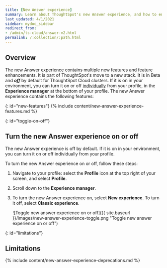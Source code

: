```yaml
---
title: [New Answer experience]
summary: Learn about ThoughtSpot's new Answer experience, and how to enable it.
last_updated: 4/1/2021
sidebar: mydoc_sidebar
redirect_from:
- /admin/ts-cloud/answer-v2.html
permalink: /:collection/:path.html
---
```


## Overview

The new Answer experience contains multiple new features and feature enhancements. It is part of ThoughtSpot's move to a new stack. It is in <span class="badge badge-update">Beta</span> and ***off*** by default for ThoughtSpot Cloud clusters. If it is on in your environment, you can turn it on or off [individually](#toggle-on-off) from your profile, in the **Experience manager** at the bottom of your profile. The new Answer experience contains the following features:

{: id="new-features"}
{% include content/new-answer-experience-features.md %}

{: id="toggle-on-off"}
## Turn the new Answer experience on or off
The new Answer experience is off by default. If it is on in your environment, you can turn it on or off individually from your profile.

To turn the new Answer experience on or off, follow these steps:

1. Navigate to your profile: select the **Profile** icon at the top right of your screen, and select **Profile**.

2. Scroll down to the **Experience manager**.

3. To turn the new Answer experience on, select **New experience**. To turn it off, select **Classic experience**.

    ![Toggle new answer experience on or off]({{ site.baseurl }}/images/new-answer-experience-toggle.png "Toggle new answer experience on or off")

{: id="limitations"}
## Limitations
{% include content/new-answer-experience-deprecations.md %}
